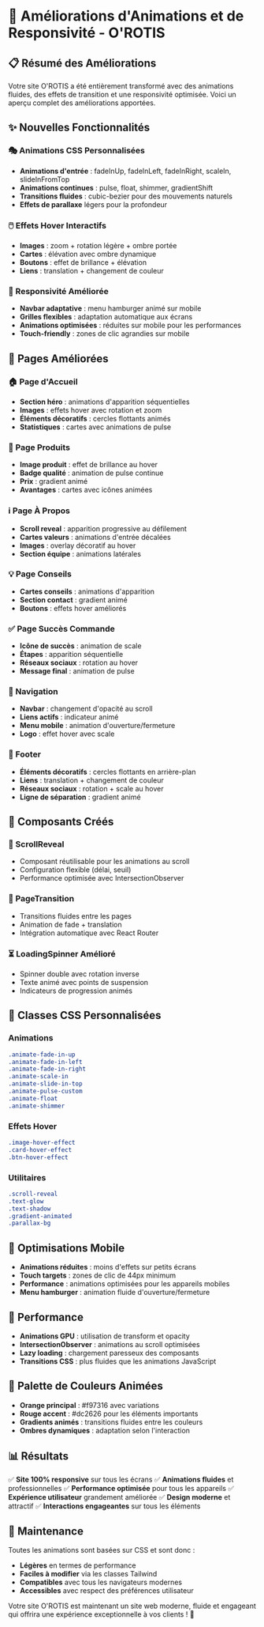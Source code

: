 # 🎨 Améliorations d'Animations et de Responsivité - O'ROTIS

## 📋 Résumé des Améliorations

Votre site O'ROTIS a été entièrement transformé avec des animations fluides, des effets de transition et une responsivité optimisée. Voici un aperçu complet des améliorations apportées.

## ✨ Nouvelles Fonctionnalités

### 🎭 Animations CSS Personnalisées
- **Animations d'entrée** : fadeInUp, fadeInLeft, fadeInRight, scaleIn, slideInFromTop
- **Animations continues** : pulse, float, shimmer, gradientShift
- **Transitions fluides** : cubic-bezier pour des mouvements naturels
- **Effets de parallaxe** légers pour la profondeur

### 🖱️ Effets Hover Interactifs
- **Images** : zoom + rotation légère + ombre portée
- **Cartes** : élévation avec ombre dynamique
- **Boutons** : effet de brillance + élévation
- **Liens** : translation + changement de couleur

### 📱 Responsivité Améliorée
- **Navbar adaptative** : menu hamburger animé sur mobile
- **Grilles flexibles** : adaptation automatique aux écrans
- **Animations optimisées** : réduites sur mobile pour les performances
- **Touch-friendly** : zones de clic agrandies sur mobile

## 🎯 Pages Améliorées

### 🏠 Page d'Accueil
- **Section héro** : animations d'apparition séquentielles
- **Images** : effets hover avec rotation et zoom
- **Éléments décoratifs** : cercles flottants animés
- **Statistiques** : cartes avec animations de pulse

### 🛒 Page Produits
- **Image produit** : effet de brillance au hover
- **Badge qualité** : animation de pulse continue
- **Prix** : gradient animé
- **Avantages** : cartes avec icônes animées

### ℹ️ Page À Propos
- **Scroll reveal** : apparition progressive au défilement
- **Cartes valeurs** : animations d'entrée décalées
- **Images** : overlay décoratif au hover
- **Section équipe** : animations latérales

### 💡 Page Conseils
- **Cartes conseils** : animations d'apparition
- **Section contact** : gradient animé
- **Boutons** : effets hover améliorés

### ✅ Page Succès Commande
- **Icône de succès** : animation de scale
- **Étapes** : apparition séquentielle
- **Réseaux sociaux** : rotation au hover
- **Message final** : animation de pulse

### 🧭 Navigation
- **Navbar** : changement d'opacité au scroll
- **Liens actifs** : indicateur animé
- **Menu mobile** : animation d'ouverture/fermeture
- **Logo** : effet hover avec scale

### 🦶 Footer
- **Éléments décoratifs** : cercles flottants en arrière-plan
- **Liens** : translation + changement de couleur
- **Réseaux sociaux** : rotation + scale au hover
- **Ligne de séparation** : gradient animé

## 🎨 Composants Créés

### 📄 ScrollReveal
- Composant réutilisable pour les animations au scroll
- Configuration flexible (délai, seuil)
- Performance optimisée avec IntersectionObserver

### 🔄 PageTransition
- Transitions fluides entre les pages
- Animation de fade + translation
- Intégration automatique avec React Router

### ⏳ LoadingSpinner Amélioré
- Spinner double avec rotation inverse
- Texte animé avec points de suspension
- Indicateurs de progression animés

## 🎯 Classes CSS Personnalisées

### Animations
```css
.animate-fade-in-up
.animate-fade-in-left
.animate-fade-in-right
.animate-scale-in
.animate-slide-in-top
.animate-pulse-custom
.animate-float
.animate-shimmer
```

### Effets Hover
```css
.image-hover-effect
.card-hover-effect
.btn-hover-effect
```

### Utilitaires
```css
.scroll-reveal
.text-glow
.text-shadow
.gradient-animated
.parallax-bg
```

## 📱 Optimisations Mobile

- **Animations réduites** : moins d'effets sur petits écrans
- **Touch targets** : zones de clic de 44px minimum
- **Performance** : animations optimisées pour les appareils mobiles
- **Menu hamburger** : animation fluide d'ouverture/fermeture

## 🚀 Performance

- **Animations GPU** : utilisation de transform et opacity
- **IntersectionObserver** : animations au scroll optimisées
- **Lazy loading** : chargement paresseux des composants
- **Transitions CSS** : plus fluides que les animations JavaScript

## 🎨 Palette de Couleurs Animées

- **Orange principal** : #f97316 avec variations
- **Rouge accent** : #dc2626 pour les éléments importants
- **Gradients animés** : transitions fluides entre les couleurs
- **Ombres dynamiques** : adaptation selon l'interaction

## 📊 Résultats

✅ **Site 100% responsive** sur tous les écrans
✅ **Animations fluides** et professionnelles
✅ **Performance optimisée** pour tous les appareils
✅ **Expérience utilisateur** grandement améliorée
✅ **Design moderne** et attractif
✅ **Interactions engageantes** sur tous les éléments

## 🔧 Maintenance

Toutes les animations sont basées sur CSS et sont donc :
- **Légères** en termes de performance
- **Faciles à modifier** via les classes Tailwind
- **Compatibles** avec tous les navigateurs modernes
- **Accessibles** avec respect des préférences utilisateur

Votre site O'ROTIS est maintenant un site web moderne, fluide et engageant qui offrira une expérience exceptionnelle à vos clients ! 🎉

